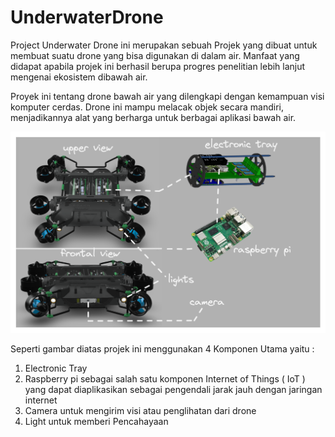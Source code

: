 # UnderwaterDrone
<p>Project Underwater Drone ini merupakan sebuah Projek yang dibuat untuk membuat suatu drone yang bisa digunakan di dalam air. Manfaat yang didapat apabila projek ini berhasil berupa progres penelitian lebih lanjut mengenai ekosistem dibawah air. </p>
<p>Proyek ini tentang drone bawah air yang dilengkapi dengan kemampuan visi komputer cerdas. Drone ini mampu melacak objek secara mandiri, menjadikannya alat yang berharga untuk berbagai aplikasi bawah air. </p>

![Image Alt](https://github.com/YukiAsahi/Underwater-Drone/blob/74ef37ef2ffe9954862e2753407889d24819e77c/Previewphoto/overview.png)

<p>Seperti gambar diatas projek ini menggunakan 4 Komponen Utama yaitu :</p>
<ol>
  <li>Electronic Tray</li>
  <li>Raspberry pi sebagai salah satu komponen Internet of Things ( IoT ) yang dapat diaplikasikan sebagai pengendali jarak jauh dengan jaringan internet</li>
  <li>Camera untuk mengirim visi atau penglihatan dari drone</li>
  <li>Light untuk memberi Pencahayaan</li>
</ol>

<p></p>
